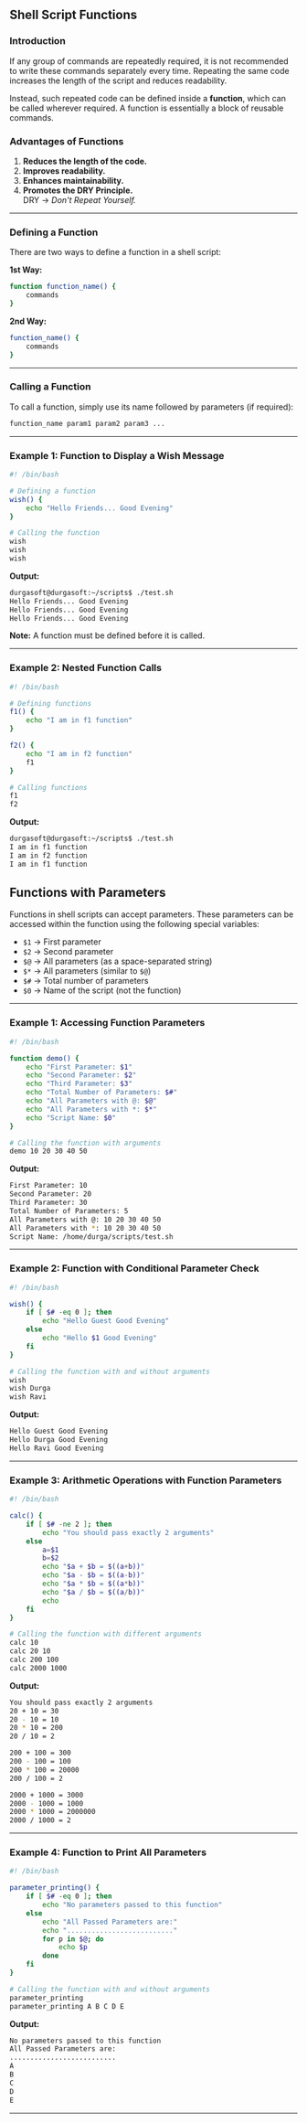 
## Shell Script Functions

### Introduction
If any group of commands are repeatedly required, it is not recommended to write these commands separately every time. Repeating the same code increases the length of the script and reduces readability. 

Instead, such repeated code can be defined inside a **function**, which can be called wherever required. A function is essentially a block of reusable commands.

### Advantages of Functions
1. **Reduces the length of the code.**
2. **Improves readability.**
3. **Enhances maintainability.**
4. **Promotes the DRY Principle.**  
   DRY → *Don't Repeat Yourself.*

---

### Defining a Function
There are two ways to define a function in a shell script:

**1st Way:**
```bash
function function_name() {
    commands
}
```

**2nd Way:**
```bash
function_name() {
    commands
}
```

---

### Calling a Function
To call a function, simply use its name followed by parameters (if required):  
```bash
function_name param1 param2 param3 ...
```

---

### Example 1: Function to Display a Wish Message
```bash
#! /bin/bash

# Defining a function
wish() {
    echo "Hello Friends... Good Evening"
}

# Calling the function
wish
wish
wish
```

**Output:**
```bash
durgasoft@durgasoft:~/scripts$ ./test.sh
Hello Friends... Good Evening
Hello Friends... Good Evening
Hello Friends... Good Evening
```

**Note:** A function must be defined before it is called.

---

### Example 2: Nested Function Calls
```bash
#! /bin/bash

# Defining functions
f1() {
    echo "I am in f1 function"
}

f2() {
    echo "I am in f2 function"
    f1
}

# Calling functions
f1
f2
```

**Output:**
```bash
durgasoft@durgasoft:~/scripts$ ./test.sh
I am in f1 function
I am in f2 function
I am in f1 function
```



## Functions with Parameters

Functions in shell scripts can accept parameters. These parameters can be accessed within the function using the following special variables:
- `$1` → First parameter
- `$2` → Second parameter
- `$@` → All parameters (as a space-separated string)
- `$*` → All parameters (similar to `$@`)
- `$#` → Total number of parameters
- `$0` → Name of the script (not the function)

---

### Example 1: Accessing Function Parameters
```bash
#! /bin/bash

function demo() {
    echo "First Parameter: $1"
    echo "Second Parameter: $2"
    echo "Third Parameter: $3"
    echo "Total Number of Parameters: $#"
    echo "All Parameters with @: $@"
    echo "All Parameters with *: $*"
    echo "Script Name: $0"
}

# Calling the function with arguments
demo 10 20 30 40 50
```

**Output:**
```bash
First Parameter: 10
Second Parameter: 20
Third Parameter: 30
Total Number of Parameters: 5
All Parameters with @: 10 20 30 40 50
All Parameters with *: 10 20 30 40 50
Script Name: /home/durga/scripts/test.sh
```

---

### Example 2: Function with Conditional Parameter Check
```bash
#! /bin/bash

wish() {
    if [ $# -eq 0 ]; then
        echo "Hello Guest Good Evening"
    else
        echo "Hello $1 Good Evening"
    fi
}

# Calling the function with and without arguments
wish
wish Durga
wish Ravi
```

**Output:**
```bash
Hello Guest Good Evening
Hello Durga Good Evening
Hello Ravi Good Evening
```

---

### Example 3: Arithmetic Operations with Function Parameters
```bash
#! /bin/bash

calc() {
    if [ $# -ne 2 ]; then
        echo "You should pass exactly 2 arguments"
    else
        a=$1
        b=$2
        echo "$a + $b = $((a+b))"
        echo "$a - $b = $((a-b))"
        echo "$a * $b = $((a*b))"
        echo "$a / $b = $((a/b))"
        echo
    fi
}

# Calling the function with different arguments
calc 10
calc 20 10
calc 200 100
calc 2000 1000
```

**Output:**
```bash
You should pass exactly 2 arguments
20 + 10 = 30
20 - 10 = 10
20 * 10 = 200
20 / 10 = 2

200 + 100 = 300
200 - 100 = 100
200 * 100 = 20000
200 / 100 = 2

2000 + 1000 = 3000
2000 - 1000 = 1000
2000 * 1000 = 2000000
2000 / 1000 = 2
```

---

### Example 4: Function to Print All Parameters
```bash
#! /bin/bash

parameter_printing() {
    if [ $# -eq 0 ]; then
        echo "No parameters passed to this function"
    else
        echo "All Passed Parameters are:"
        echo ".........................."
        for p in $@; do
            echo $p
        done
    fi
}

# Calling the function with and without arguments
parameter_printing
parameter_printing A B C D E
```

**Output:**
```bash
No parameters passed to this function
All Passed Parameters are:
..........................
A
B
C
D
E
```

---

